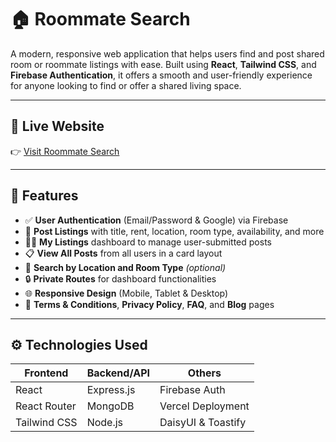 # 🏠 Roommate Search

A modern, responsive web application that helps users find and post shared room or roommate listings with ease. Built using **React**, **Tailwind CSS**, and **Firebase Authentication**, it offers a smooth and user-friendly experience for anyone looking to find or offer a shared living space.

---

## 🔗 Live Website

👉 [Visit Roommate Search](https://roommate-search-cea35.web.app/)

---

## 🎯 Features

- ✅ **User Authentication** (Email/Password & Google) via Firebase
- 📝 **Post Listings** with title, rent, location, room type, availability, and more
- 🧑‍💼 **My Listings** dashboard to manage user-submitted posts
- 📋 **View All Posts** from all users in a card layout
- 📍 **Search by Location and Room Type** *(optional)*
- 🔒 **Private Routes** for dashboard functionalities
- 🌐 **Responsive Design** (Mobile, Tablet & Desktop)
- 📄 **Terms & Conditions**, **Privacy Policy**, **FAQ**, and **Blog** pages

---

## ⚙️ Technologies Used

| Frontend        | Backend/API     | Others               |
|-----------------|-----------------|----------------------|
| React           | Express.js      | Firebase Auth        |
| React Router    | MongoDB         | Vercel Deployment    |
| Tailwind CSS    | Node.js         | DaisyUI & Toastify   |



